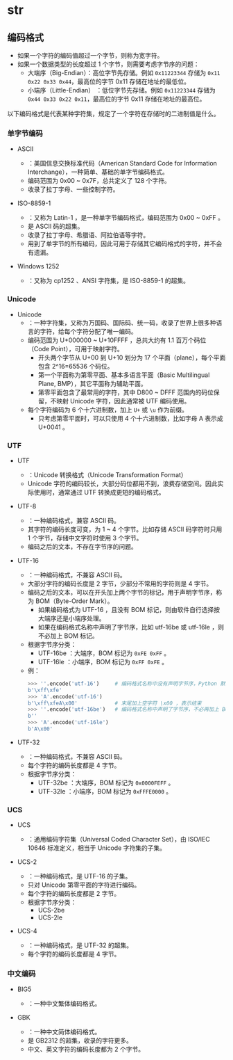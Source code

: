 # str


## 编码格式

- 如果一个字符的编码值超过一个字节，则称为宽字符。
- 如果一个数据类型的长度超过 1 个字节，则需要考虑字节序的问题：
  - 大端序（Big-Endian）：高位字节先存储。例如 `0x11223344` 存储为 `0x11 0x22 0x33 0x44`，最高位的字节 0x11 存储在地址的最低位。
  - 小端序（Little-Endian） ：低位字节先存储。例如 `0x11223344` 存储为 `0x44 0x33 0x22 0x11`，最高位的字节 0x11 存储在地址的最高位。


以下编码格式是代表某种字符集，规定了一个字符在存储时的二进制值是什么。

### 单字节编码

- ASCII
  - ：美国信息交换标准代码（American Standard Code for Information Interchange），一种简单、基础的单字节编码格式。
  - 编码范围为 0x00 ~ 0x7F，总共定义了 128 个字符。
  - 收录了拉丁字母、一些控制字符。

- ISO-8859-1
  - ：又称为 Latin-1 ，是一种单字节编码格式，编码范围为 0x00 ~ 0xFF 。
  - 是 ASCII 码的超集。
  - 收录了拉丁字母、希腊语、阿拉伯语等字符。
  - 用到了单字节的所有编码，因此可用于存储其它编码格式的字符，并不会有遗漏。

- Windows 1252
  - ：又称为 cp1252 、ANSI 字符集，是 ISO-8859-1 的超集。

### Unicode

- Unicode
  - ：一种字符集，又称为万国码、国际码、统一码，收录了世界上很多种语言的字符，给每个字符分配了唯一编码。
  - 编码范围为 U+000000 ~ U+10FFFF ，总共大约有 1.1 百万个码位（Code Point），可用于映射字符。
    - 开头两个字节从 U+00 到 U+10 划分为 17 个平面（plane），每个平面包含 2^16=65536 个码位。
    - 第一个平面称为第零平面、基本多语言平面（Basic Multilingual Plane, BMP），其它平面称为辅助平面。
    - 第零平面包含了最常用的字符，其中 D800 ~ DFFF 范围内的码位保留，不映射 Unicode 字符，因此通常被 UTF 编码使用。
  - 每个字符编码为 6 个十六进制数，加上 `U+` 或 `\u` 作为前缀。
    - 只考虑第零平面时，可以只使用 4 个十六进制数，比如字母 A 表示成 U+0041 。

### UTF

- UTF
  - ：Unicode 转换格式（Unicode Transformation Format）
  - Unicode 字符的编码较长，大部分码位都用不到，浪费存储空间。因此实际使用时，通常通过 UTF 转换成更短的编码格式。

- UTF-8
  - ：一种编码格式，兼容 ASCII 码。
  - 其字符的编码长度可变，为 1 ~ 4 个字节。比如存储 ASCII 码字符时只用 1 个字节，存储中文字符时使用 3 个字节。
  - 编码之后的文本，不存在字节序的问题。

- UTF-16
  - ：一种编码格式，不兼容 ASCII 码。
  - 大部分字符的编码长度是 2 字节，少部分不常用的字符则是 4 字节。
  - 编码之后的文本，可以在开头加上两个字节的标记，用于声明字节序，称为 BOM（Byte-Order Mark）。
    - 如果编码格式为 UTF-16 ，且没有 BOM 标记，则由软件自行选择按大端序还是小端序处理。
    - 如果在编码格式名称中声明了字节序，比如 utf-16be 或 utf-16le ，则不必加上 BOM 标记。
  - 根据字节序分类：
    - UTF-16be ：大端序，BOM 标记为 `0xFE 0xFF` 。
    - UTF-16le ：小端序，BOM 标记为 `0xFF 0xFE` 。
  - 例：
    ```py
    >>> ''.encode('utf-16')     # 编码格式名称中没有声明字节序，Python 默认会按小端序处理，在开头加上 BOM 标记
    b'\xff\xfe'
    >>> 'A'.encode('utf-16')
    b'\xff\xfeA\x00'            # 末尾加上空字符 \x00 ，表示结束
    >>> ''.encode('utf-16be')   # 编码格式名称中声明了字节序，不必再加上 BOM 标记
    b''
    >>> 'A'.encode('utf-16le')
    b'A\x00'
    ```

- UTF-32
  - ：一种编码格式，不兼容 ASCII 码。
  - 每个字符的编码长度都是 4 字节。
  - 根据字节序分类：
    - UTF-32be ：大端序，BOM 标记为 `0x0000FEFF` 。
    - UTF-32le ：小端序，BOM 标记为 `0xFFFE0000` 。

### UCS

- UCS
  - ：通用编码字符集（Universal Coded Character Set），由 ISO/IEC 10646 标准定义，相当于 Unicode 字符集的子集。

- UCS-2
  - ：一种编码格式，是 UTF-16 的子集。
  - 只对 Unicode 第零平面的字符进行编码。
  - 每个字符的编码长度都是 2 字节。
  - 根据字节序分类：
    - UCS-2be
    - UCS-2le

- UCS-4
  - ：一种编码格式，是 UTF-32 的超集。
  - 每个字符的编码长度都是 4 字节。

### 中文编码

- BIG5
  - ：一种中文繁体编码格式。

- GBK
  - ：一种中文简体编码格式。
  - 是 GB2312 的超集，收录的字符更多。
  - 中文、英文字符的编码长度都为 2 个字节。
